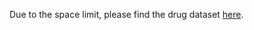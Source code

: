 Due to the space limit, please find the drug dataset [here](https://drive.google.com/drive/folders/1fx8TDxBy4gEke-mjTsmiNo87HowHBke6?usp=sharing).
